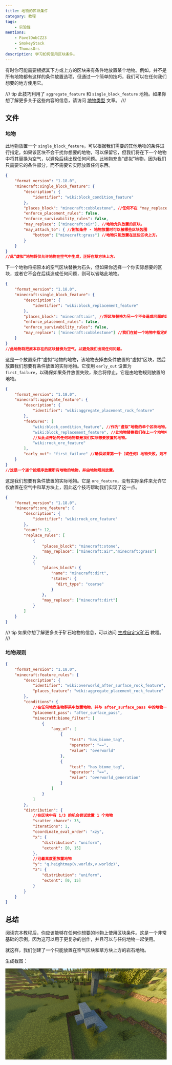 ```yaml
---
title: 地物的区块条件
category: 教程
tags:
    - 实验性
mentions:
    - PavelDobCZ23
    - SmokeyStack
    - ThomasOrs
description: 学习如何使用区块条件。
---
```


有时你可能需要根据其下方或上方的区块来有条件地放置某个地物。例如，并不是所有地物都有这样的条件放置选项，但通过一个简单的技巧，我们可以在任何我们想要的地方使用它。

/// tip
此技巧利用了 `aggregate_feature` 和 `single_block_feature` 地物。如果你想了解更多关于这些内容的信息，请访问 [地物类型](../world-generation/feature-types.md) 文章。
///

## 文件

### 地物

此地物放置一个 `single_block_feature`，可以根据我们需要的其他地物的条件进行指定。如果该区块不会干扰你想要的地物，可以保留它，但我们将在下一个地物中将其替换为空气，以避免后续出现任何问题。此地物充当“虚拟”地物，因为我们只需要它的条件部分，而不需要它实际放置任何东西。

```json title="BP/features/block_condition_feature.json"
{
    "format_version": "1.18.0",
    "minecraft:single_block_feature": {
        "description": {
            "identifier": "wiki:block_condition_feature"
        },
        "places_block": "minecraft:cobblestone", //任何不在 "may_replace" 列表中的区块。
        "enforce_placement_rules": false,
        "enforce_survivability_rules": false,
        "may_replace": ["minecraft:air"], //地物允许放置的区块。
        "may_attach_to": { //附加条件 - 地物放置时可以被哪些区块包围
            "bottom": ["minecraft:grass"] //地物只能放置在这些区块上方。
        }
    }
}
//此“虚拟”地物将仅允许地物在空气中生成，正好在草方块上方。
```

下一个地物将把原本的空气区块替换为石头，但如果你选择一个你实际想要的区块，或者它不会在后续造成任何问题，则可以省略此地物。

```json title="BP/features/block_replacement_feature.json"
{
    "format_version": "1.18.0",
    "minecraft:single_block_feature": {
        "description": {
            "identifier": "wiki:block_replacement_feature"
        },
        "places_block": "minecraft:air", //将区块替换为另一个不会造成问题的区块。
        "enforce_placement_rules": false,
        "enforce_survivability_rules": false,
        "may_replace": ["minecraft:cobblestone"] //我们在前一个地物中指定的区块。
    }
}
//此地物将把原本存在的区块替换为空气，以避免我们出现任何问题。
```

这是一个放置条件“虚拟”地物的地物，该地物去掉由条件放置的“虚拟”区块，然后放置我们想要有条件放置的实际地物。它使用 `early_out` 设置为 `first_failure`，以确保如果条件放置失败，聚合将停止。它是由地物规则放置的地物。

```json title="BP/features/aggregate_placement_rock_feature.json"
{
    "format_version": "1.18.0",
    "minecraft:aggregate_feature": {
        "description": {
            "identifier": "wiki:aggregate_placement_rock_feature"
        },
        "features": [
            "wiki:block_condition_feature", //作为“虚拟”地物的单个区块地物，用于作为我们的条件。
            "wiki:block_replacement_feature", //此地物替换我们在上一个地物中使用的“虚拟”区块，以避免后续出现任何问题。
            //从此点开始的任何地物都是我们实际想要放置的地物。
            "wiki:rock_ore_feature"
        ],
        "early_out": "first_failure" //确保如果第一个（或任何）地物失败，则不会继续放置列表中的其他内容。
    }
}
//这是一个逐个按顺序放置所有地物的地物，并由地物规则放置。
```

这是我们想要有条件放置的实际地物。它是 `ore_feature`，没有实际条件来允许它仅放置在空气中和草方块上，因此这个技巧帮助我们实现了这一点。

```json title="BP/features/rock_ore_feature.json"
{
	"format_version": "1.18.0",
	"minecraft:ore_feature": {
		"description": {
			"identifier": "wiki:rock_ore_feature"
		},
		"count": 12,
		"replace_rules": [
			{
				"places_block": "minecraft:stone",
				"may_replace": ["minecraft:air","minecraft:grass"]
			},
			{
				"places_block": {
                    "name": "minecraft:dirt",
                    "states": {
                      "dirt_type": "coarse"
                    }
                },
				"may_replace": ["minecraft:dirt"]
			}
		]
	}
}
```
/// tip
如果你想了解更多关于矿石地物的信息，可以访问 [生成自定义矿石](../world-generation/custom-ores.md) 教程。
///

### 地物规则

```json title="BP/feature_rules/overworld_after_surface_rock_feature.json"
{
	"format_version": "1.18.0",
	"minecraft:feature_rules": {
		"description": {
			"identifier": "wiki:overworld_after_surface_rock_feature",
			"places_feature": "wiki:aggregate_placement_rock_feature"
		},
		"conditions": {
			//在任何地表生物群系中放置地物，并与 after_surface_pass 中的地物一起放置
			"placement_pass": "after_surface_pass",
			"minecraft:biome_filter": [
				{
					"any_of": [
						{
							"test": "has_biome_tag",
							"operator": "==",
							"value": "overworld"
						},
						{
							"test": "has_biome_tag",
							"operator": "==",
							"value": "overworld_generation"
						}
					]
				}
			]
		},
		"distribution": {
			//在区块中有 1/3 的机会尝试放置 1 个地物
            "scatter_chance": 33,
			"iterations": 1, 
			"coordinate_eval_order": "xzy",
			"x": {
				"distribution": "uniform",
				"extent": [0, 15]
			},
			//沿着高度图放置地物
			"y": "q.heightmap(v.worldx,v.worldz)",
			"z": {
				"distribution": "uniform",
				"extent": [0, 15]
			}
		}
	}
}
```

## 总结

阅读完本教程后，你应该能够在任何你想要的地物上使用区块条件。这是一个非常基础的示例，因为这可以用于更复杂的创作，并且可以与任何地物一起使用。

就这样，我们创建了一个只能放置在空气区块和草方块上方的岩石地物。

生成截图：

![](../assets/images/world-generation/rock_feature.png)